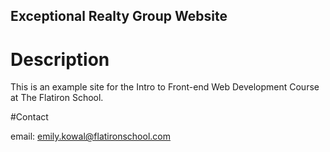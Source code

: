 Exceptional Realty Group Website
---

# Description 

This is an example site for the Intro to Front-end Web Development Course at The Flatiron School.

#Contact

email: emily.kowal@flatironschool.com
